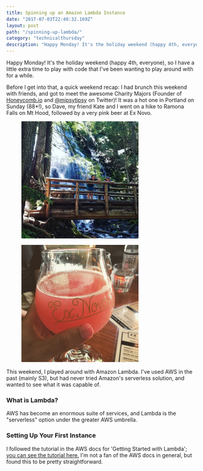 ```yaml
---
title: Spinning up an Amazon Lambda Instance
date: "2017-07-03T22:40:32.169Z"
layout: post
path: "/spinning-up-lambda/"
category: "technicalthursday"
description: "Happy Monday! It's the holiday weekend (happy 4th, everyone), so I have a little extra time to play with code that I've been wanting to play around with for a while."
---
```


Happy Monday! It's the holiday weekend (happy 4th, everyone), so I have a little extra time to play with code that I've been wanting to play around with for a while.

Before I get into that, a quick weekend recap: I had brunch this weekend with friends, and got to meet the awesome Charity Majors (Founder of [Honeycomb.io](https://twitter.com/honeycombio) and [@mipsytipsy](https://twitter.com/mipsytipsy) on Twitter)! It was a hot one in Portland on Sunday (88*!), so Dave, my friend Kate and I went on a hike to Ramona Falls on Mt Hood, followed by a very pink beer at Ex Novo. 

<div class="row">
  <div class="col-md-6 ">
    <figure>
    <img style="height: 310px;" src="./two-on-bridge.jpg" alt="At the falls">
    </figure>
  </div>
  <div class="col-md-6 text-xs-left">
    <figure>
    <img style="height: 310px;" src="./ex-novo-cactus.jpg" alt="ex-novo-cactus">
    </figure>
  </div>
</div>

This weekend, I played around with Amazon Lambda. I've used AWS in the past (mainly S3), but had never tried Amazon's serverless solution, and wanted to see what it was capable of.

### What is Lambda?

AWS has become an enormous suite of services, and Lambda is the "serverless" option under the greater AWS umbrella.

### Setting Up Your First Instance

I followed the tutorial in the AWS docs for 'Getting Started with Lambda'; [you can see the tutorial here.](http://docs.aws.amazon.com/lambda/latest/dg/getting-started.html) I'm not a fan of the AWS docs in general, but found this to be pretty straightforward.

